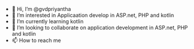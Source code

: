 - 👋 Hi, I’m @gvdpriyantha
- 👀 I’m interested in Applicaation develop in ASP.net, PHP and kotlin
- 🌱 I’m currently learning kotlin
- 💞️ I’m looking to collaborate on application development in ASP.net, PHP and kotlin
- 📫 How to reach me 

<!---
gvdpriyantha/gvdpriyantha is a ✨ special ✨ repository because its `README.md` (this file) appears on your GitHub profile.
You can click the Preview link to take a look at your changes.
--->

